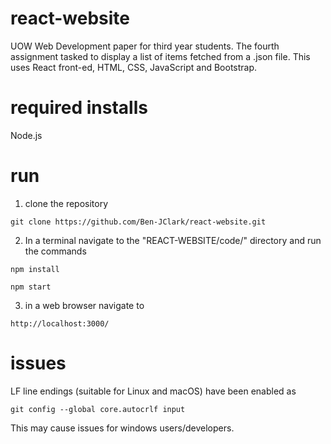 # react-website
UOW Web Development paper for third year students. The fourth assignment tasked to display a list of items fetched from a .json file. This uses React front-ed, HTML, CSS, JavaScript and Bootstrap.

# required installs
Node.js

# run
1. clone the repository
```
git clone https://github.com/Ben-JClark/react-website.git
```
2. In a terminal navigate to the "REACT-WEBSITE/code/" directory and run the commands
```
npm install
```
```
npm start
```
3. in a web browser navigate to 
```
http://localhost:3000/
```
# issues
LF line endings (suitable for Linux and macOS) have been enabled as
```
git config --global core.autocrlf input
```
This may cause issues for windows users/developers.